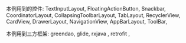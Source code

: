 本例用到的控件:
TextInputLayout,
FloatingActionButton,
Snackbar,
CoordinatorLayout,
CollapsingToolbarLayout,
TabLayout,
RecyclerView,
CardView,
DrawerLayout,
NavigationView,
AppBarLayout,
ToolBar,

本例用到三方框架:
greendao,
glide,
rxjava ,
retrofit ,

